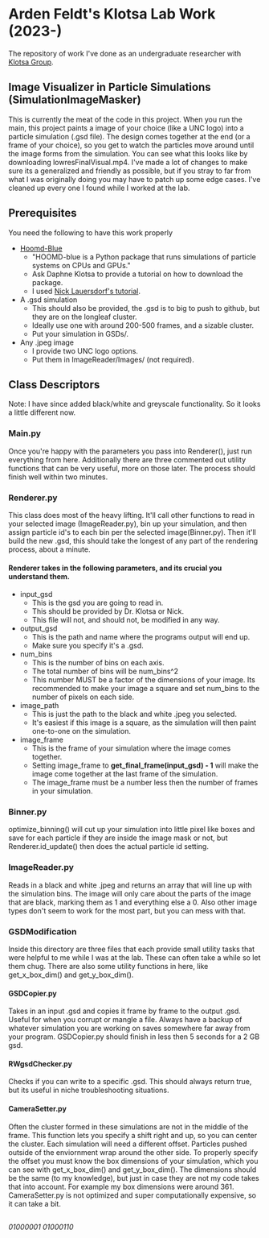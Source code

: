 # Arden Feldt's Klotsa Lab Work (2023-)
The repository of work I've done as an undergraduate researcher with [Klotsa Group](https://klotsagroup.wixsite.com/home).

## Image Visualizer in Particle Simulations (SimulationImageMasker)
This is currently the meat of the code in this project. When you run the main, this project paints a image of your choice (like a UNC logo) into a particle simulation (.gsd file). The design comes together at the end (or a frame of your choice), so you get to watch the particles move around until the image forms from the simulation. You can see what this looks like by downloading lowresFinalVisual.mp4. I've made a lot of changes to make sure its a generalized and friendly as possible, but if you stray to far from what I was originally doing you may have to patch up some edge cases. I've cleaned up every one I found while I worked at the lab.

## Prerequisites
You need the following to have this work properly
* [Hoomd-Blue](https://hoomd-blue.readthedocs.io/en/v4.7.0/#)
  * "HOOMD-blue is a Python package that runs simulations of particle systems on CPUs and GPUs."
  * Ask Daphne Klotsa to provide a tutorial on how to download the package.
  * I used [Nick Lauersdorf's tutorial](https://github.com/njlauersdorf/ABPs/tree/master).
* A .gsd simulation
  * This should also be provided, the .gsd is to big to push to github, but they are on the longleaf cluster.
  * Ideally use one with around 200-500 frames, and a sizable cluster.
  * Put your simulation in GSDs/.
* Any .jpeg image
  * I provide two UNC logo options.
  * Put them in ImageReader/Images/ (not required).

## Class Descriptors
Note: I have since added black/white and greyscale functionality. So it looks a little different now.

### Main.py
Once you're happy with the parameters you pass into Renderer(), just run everything from here. Additionally there are three commented out utility functions that can be very useful, more on those later. The process should finish well within two minutes.

### Renderer.py
This class does most of the heavy lifting. It'll call other functions to read in your selected image (ImageReader.py), bin up your simulation, and then assign particle id's to each bin per the selected image(Binner.py). Then it'll build the new .gsd, this should take the longest of any part of the rendering process, about a minute.

#### Renderer takes in the following parameters, and its crucial you understand them.
* input_gsd
  * This is the gsd you are going to read in.
  * This should be provided by Dr. Klotsa or Nick.
  * This file will not, and should not, be modified in any way.
* output_gsd
  * This is the path and name where the programs output will end up.
  * Make sure you specify it's a .gsd.
* num_bins
  * This is the number of bins on each axis.
  * The total number of bins will be num_bins^2
  * This number MUST be a factor of the dimensions of your image. Its recommended to make your image a square and set num_bins to the number of pixels on each side.
* image_path
  * This is just the path to the black and white .jpeg you selected.
  * It's easiest if this image is a square, as the simulation will then paint one-to-one on the simulation.
* image_frame
  * This is the frame of your simulation where the image comes together.
  * Setting image_frame to **get_final_frame(input_gsd) - 1** will make the image come together at the last frame of the simulation.
  * The image_frame must be a number less then the number of frames in your simulation.

### Binner.py
optimize_binning() will cut up your simulation into little pixel like boxes and save for each particle if they are inside the image mask or not, but Renderer.id_update() then does the actual particle id setting.

### ImageReader.py
Reads in a black and white .jpeg and returns an array that will line up with the simulation bins. The image will only care about the parts of the image that are black, marking them as 1 and everything else a 0. Also other image types don't seem to work for the most part, but you can mess with that.

### GSDModification
Inside this directory are three files that each provide small utility tasks that were helpful to me while I was at the lab. These can often take a while so let them chug. There are also some utility functions in here, like get_x_box_dim() and get_y_box_dim().

#### GSDCopier.py
Takes in an input .gsd and copies it frame by frame to the output .gsd. Useful for when you corrupt or mangle a file. Always have a backup of whatever simulation you are working on saves somewhere far away from your program. GSDCopier.py should finish in less then 5 seconds for a 2 GB gsd.

#### RWgsdChecker.py
Checks if you can write to a specific .gsd. This should always return true, but its useful in niche troubleshooting situations.

#### CameraSetter.py
Often the cluster formed in these simulations are not in the middle of the frame. This function lets you specify a shift right and up, so you can center the cluster. Each simulation will need a different offset. Particles pushed outside of the enviornment wrap around the other side. To properly specify the offset you must know the box dimensions of your simulation, which you can see with get_x_box_dim() and get_y_box_dim(). The dimensions should be the same (to my knowledge), but just in case they are not my code takes that into account. For example my box dimensions were around 361. CameraSetter.py is not optimized and super computationally expensive, so it can take a bit.
## 
*01000001 01000110*
